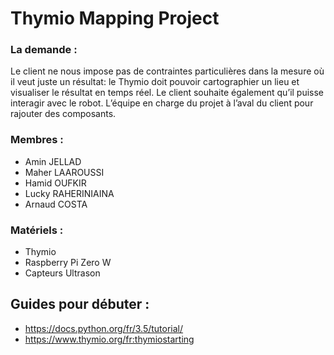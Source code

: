 # Thymio Mapping Project

### La demande :
Le client ne nous impose pas de contraintes particulières dans la mesure où il veut
juste un résultat: le Thymio doit pouvoir cartographier un lieu et visualiser le résultat
en temps réel. Le client souhaite également qu’il puisse interagir avec le robot.
L’équipe en charge du projet à l’aval du client pour rajouter des composants.

### Membres :
* Amin JELLAD
* Maher LAAROUSSI
* Hamid OUFKIR
* Lucky RAHERINIAINA
* Arnaud COSTA

### Matériels :
* Thymio
* Raspberry Pi Zero W
* Capteurs Ultrason


## Guides pour débuter :
* https://docs.python.org/fr/3.5/tutorial/
* https://www.thymio.org/fr:thymiostarting
